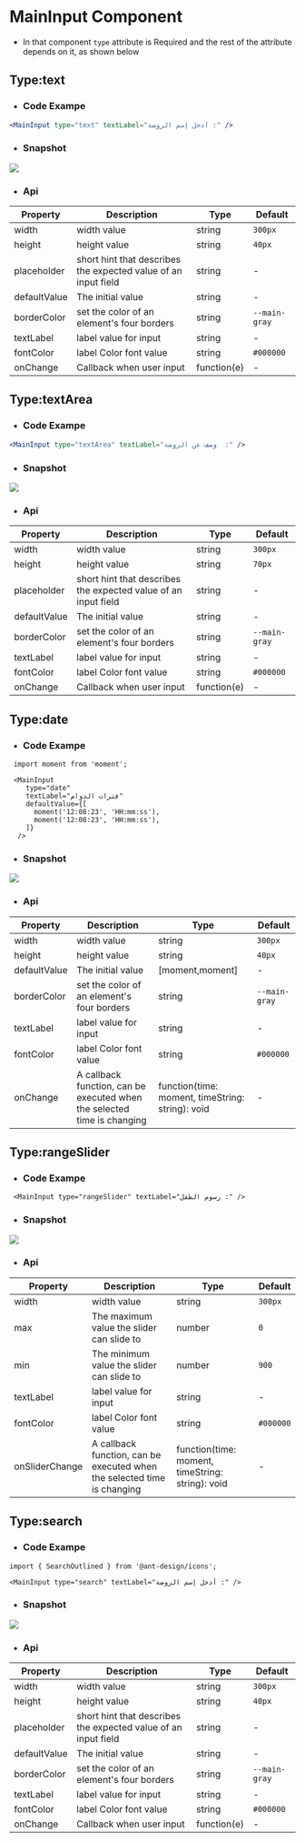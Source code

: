 # MainInput Component
 - In that component `type` attribute is Required and the rest of the attribute depends on it, as shown below
## Type:text
- ### **Code Exampe**
```jsx
<MainInput type="text" textLabel="أدخل إسم الروضة :" />
````
- ### **Snapshot**
![](https://i.imgur.com/lvuQCs5.png)

- ### **Api**
Property | Description | Type | Default
--- | --- | --- | --- 
width | width value | string | `300px`
height |  height value | string | `40px` 
placeholder | short hint that describes the expected value of an input field  | string | - 
defaultValue | The initial value | string  | - 
borderColor | set the color of an element's four borders | string |  `--main-gray` 
textLabel | label value for input | string | - 
fontColor | label Color font value | string | `#000000` 
onChange | Callback when user input | function(e) | - 

## Type:textArea
- ### **Code Exampe**
```jsx
<MainInput type="textArea" textLabel="وصف عن الروضة  :" />
````
- ### **Snapshot**
![](https://i.imgur.com/cmmDZim.png)


- ### **Api**
Property | Description | Type | Default
--- | --- | --- | --- 
width | width value | string | `300px`
height |  height value | string | `70px` 
placeholder | short hint that describes the expected value of an input field  | string | - 
defaultValue | The initial value | string  | - 
borderColor | set the color of an element's four borders | string |  `--main-gray` 
textLabel | label value for input | string | - 
fontColor | label Color font value | string | `#000000` 
onChange | Callback when user input | function(e) | - 

## Type:date
- ### **Code Exampe**
```jsx=
 import moment from 'moment';
 
 <MainInput
    type="date"
    textLabel="فترات الدوام"
    defaultValue={[
      moment('12:08:23', 'HH:mm:ss'),
      moment('12:08:23', 'HH:mm:ss'),
    ]}
  />
````
- ### **Snapshot**
![](https://i.imgur.com/Q5y05Uj.png)


- ### **Api**
Property | Description | Type | Default
--- | --- | --- | --- 
width | width value | string | `300px`
height |  height value | string | `40px` 
defaultValue | The initial value | [moment,moment]  | - 
borderColor | set the color of an element's four borders | string |  `--main-gray` 
textLabel | label value for input | string | - 
fontColor | label Color font value | string | `#000000` 
onChange | A callback function, can be executed when the selected time is changing | function(time: moment, timeString: string): void | - 

## Type:rangeSlider
- ### **Code Exampe**
```jsx=
 <MainInput type="rangeSlider" textLabel="رسوم الطفل :" />
````
- ### **Snapshot**
![](https://i.imgur.com/2jFW7vt.png)


- ### **Api**
Property | Description | Type | Default
--- | --- | --- | --- 
width | width value | string | `300px`
max | The maximum value the slider can slide to | number | `0`
min | The minimum value the slider can slide to | number | `900`
textLabel | label value for input | string | - 
fontColor | label Color font value | string | `#000000` 
onSliderChange | A callback function, can be executed when the selected time is changing | function(time: moment, timeString: string): void | - 

## Type:search
- ### **Code Exampe**
```jsx=
import { SearchOutlined } from '@ant-design/icons';

<MainInput type="search" textLabel="أدخل إسم الروضة :" />
````

- ### **Snapshot**
![](https://i.imgur.com/roCCdt5.png)

- ### **Api**
Property | Description | Type | Default
--- | --- | --- | --- 
width | width value | string | `300px`
height |  height value | string | `40px` 
placeholder | short hint that describes the expected value of an input field  | string | - 
defaultValue | The initial value | string  | - 
borderColor | set the color of an element's four borders | string |  `--main-gray` 
textLabel | label value for input | string | - 
fontColor | label Color font value | string | `#000000` 
onChange | Callback when user input | function(e) | - 

